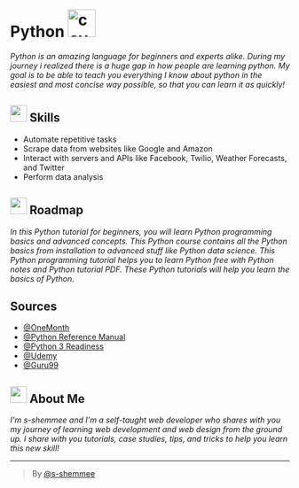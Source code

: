 # Python <img src="https://media.giphy.com/media/LMt9638dO8dftAjtco/giphy.gif" alt="cover" width="50"/>

*Python is an amazing language for beginners and experts alike. During my journey i realized there is a huge gap in how people are learning python. My goal is to be able to teach you everything I know about python in the easiest and most concise way possible, so that you can learn it as quickly!*


## <img src="https://media.giphy.com/media/RkcB9I0YnRiN6OQitv/giphy.gif" width="30"/> Skills

- Automate repetitive tasks
- Scrape data from websites like Google and Amazon
- Interact with servers and APIs like Facebook, Twilio, Weather Forecasts, and Twitter
- Perform data analysis


## <img src="https://media.giphy.com/media/5mgkHUz6GdNj1YOAgC/giphy.gif" width="30"/> Roadmap

*In this Python tutorial for beginners, you will learn Python programming basics and advanced concepts. This Python course contains all the Python basics from installation to advanced stuff like Python data science. This Python programming tutorial helps you to learn Python free with Python notes and Python tutorial PDF. These Python tutorials will help you learn the basics of Python.*


## Sources

- [@OneMonth](https://onemonth.com)
- [@Python Reference Manual](docs.python.org)
- [@Python 3 Readiness](https://py3readiness.org)
- [@Udemy](https://www.udemy.com)
- [@Guru99](https://www.guru99.com/)


##  <img src="https://media.giphy.com/media/lGhBlBMIN2XsEteTN3/giphy.gif" width="30"/> About Me 
*I'm s-shemmee and I'm a self-taught web developer who shares with you my journey of learning web development and web design from the ground up. I share with you tutorials, case studies, tips, and tricks to help you learn this new skill!*

---

> By [@s-shemmee](https://www.github.com/s-shemmee)
